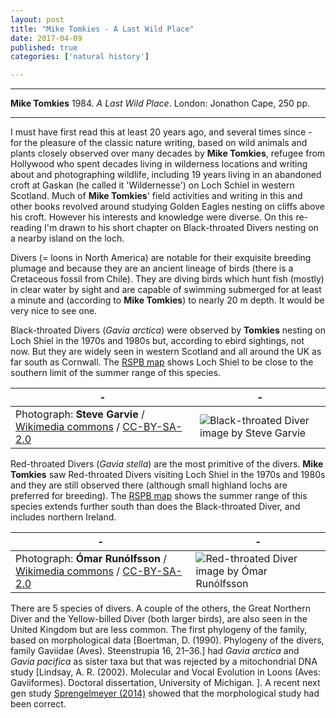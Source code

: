 ```yaml
---
layout: post
title: "Mike Tomkies - A Last Wild Place"
date: 2017-04-09
published: true
categories: ['natural history']

---
```



***
<b>Mike Tomkies</b> 1984. _A Last Wild Place_. London: Jonathon Cape, 250 pp.

***

I must have first read this at least 20 years ago, and several times since - for the pleasure of the classic nature writing, based on wild animals and plants closely observed over many decades by **Mike Tomkies**, refugee from Hollywood who spent decades living in wilderness locations and writing about and photographing wildlife, including 19 years living in an abandoned croft at Gaskan (he called it 'Wildernesse') on Loch Schiel in western Scotland.   Much of  **Mike Tomkies**' field activities and writing in this and other books revolved around studying Golden Eagles nesting on cliffs above his croft. However his interests and knowledge were diverse. On this re-reading I'm drawn to his short chapter on Black-throated Divers nesting on a nearby island on the loch. 

Divers (= loons in North America) are notable for their exquisite breeding plumage and because they are an ancient lineage of birds (there is a Cretaceous fossil from Chile).  They are diving birds which hunt  fish (mostly) in clear water by sight and are capable of swimming submerged for at least a minute and (according to **Mike Tomkies**) to nearly 20 m depth.  It would be very nice to see one.

Black-throated Divers (_Gavia arctica_) were observed by **Tomkies** nesting on Loch Shiel in the 1970s and 1980s but, according to ebird sightings, not now.  But they are widely seen in western Scotland and all around the UK as far south as Cornwall.  The [RSPB map](https://www.rspb.org.uk/birds-and-wildlife/bird-and-wildlife-guides/bird-a-z/b/blackthroateddiver/index.aspx) shows Loch Shiel to be close to the southern limit of the summer range of this species.

| - | - |
|---|---|
|  Photograph: **Steve Garvie** / [Wikimedia commons](https://commons.wikimedia.org/wiki/File:Flickr_-_Rainbirder_-_Black-throated_Diver_(Gavia_arctica)_swimming.jpg) / [CC-BY-SA-2.0](https://creativecommons.org/licenses/by-sa/2.0/deed.en) | ![Black-throated Diver image by **Steve Garvie**](https://upload.wikimedia.org/wikipedia/commons/3/3a/Flickr_-_Rainbirder_-_Black-throated_Diver_%28Gavia_arctica%29_swimming.jpg) |


Red-throated Divers (_Gavia stella_)  are the most primitive of the divers.  **Mike Tomkies** saw Red-throated Divers  visiting Loch Shiel in the 1970s and 1980s and they are still observed there (although small highland lochs are preferred for breeding). The [RSPB map](https://www.rspb.org.uk/birds-and-wildlife/bird-and-wildlife-guides/bird-a-z/r/redthroateddiver/index.aspx) shows the summer range of this species extends further south than does the Black-throated Diver, and includes northern Ireland.

| - | - |
|---|---|
|  Photograph: **Ómar Runólfsson** / [Wikimedia commons](https://commons.wikimedia.org/wiki/File:Gavia_stellata_-Iceland_-swimming-8.jpg) / [CC-BY-SA-2.0](https://creativecommons.org/licenses/by-sa/2.0/deed.en) | ![Red-throated Diver image by **Ómar Runólfsson**](https://upload.wikimedia.org/wikipedia/commons/b/b3/Gavia_stellata_-Iceland_-swimming-8.jpg) |


There are 5 species of divers.  A couple of the others, the Great Northern Diver and the Yellow-billed Diver (both larger birds), are also seen in the United Kingdom but are less common.  The first phylogeny of the family, based on morphological data [Boertman, D. (1990). Phylogeny of the divers, family Gaviidae (Aves). Steenstrupia 16, 21–36.] had _Gavia arctica_ and _Gavia pacifica_ as sister taxa but that was rejected by a mitochondrial DNA study [Lindsay, A. R. (2002). Molecular and Vocal Evolution in Loons (Aves: Gaviiformes). Doctoral dissertation, University of Michigan.
].  A recent next gen study [Sprengelmeyer (2014)](http://commons.nmu.edu/cgi/viewcontent.cgi?article=1017&context=theses) showed that the morphological study had been correct.  

